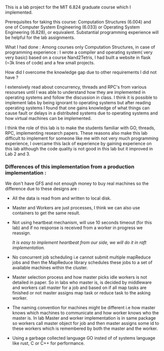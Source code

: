 This is a lab project for the MIT 6.824 graduate course which I implemented.

Prerequisites for taking this course: Computation Structures (6.004) and one of Computer System Engineering (6.033) or Operating System Engineering (6.828), or equivalent. Substantial programming experience will be helpful for the lab assignments.

What I had done : Among courses only Computation Structures, in case of programming experience : I wrote a compiler and operating system( very very basic) based on a course Nand2Tetris, I had built a website in flask (~3k lines of code) and a few small projects.

How did I overcome the knowledge gap due to other requirements I did not have ? 

I extensively read about concurrency, threads and RPC's from various resourses until I was able to understand how they are implemented in operating systems and follow the discussion in class. I think it is possible to implement labs by being ignorant to operating systems but after reading operating systems I found that one gains knowledge of what things can cause fault or delays in a distributed systems due to operating systems and how virtual machines can be implemented.

I think the role of this lab is to make the students familiar with GO, threads, RPC, implementing research papers. These reasons also make this lab difficult to implement for someone like me with not very much programming experience, I overcame this lack of experience by gaining experience on this lab although the code quality is not good in this lab but it improved in Lab 2 and 3. 

### Differences of this implementation from a production implementation :

 We don't have GFS and not enough money to buy real machines so the difference due to these designs are :
 -  All the data is read from and written to local disk.

 -  Master and Workers are just processes, I think we can also use containers to get the same result.

 - Not using heartbeat mechanism, will use 10 seconds timeout (for this lab) and if no response is received from a worker in progress we reassign.

    <i>It is easy to implement heartbeat from our side, we will do it in raft  implementation.</i>
- No concurrent job scheduling i.e cannot submit multiple mapReduce jobs and then the MapReduce library schedules these jobs to a set of available machines within the cluster.

- Master selection process and how master picks idle workers is not detailed in paper. So in labs who master is, is decided by middleware and workers call master for a job and based on if all map tasks are finished or not master assigns map task or reduce task to the asking worker. 

- The naming convention for machines might be different i.e how master knows which machines to communicate and how worker knows who the master is. In lab Master and worker implementation is in same package so workers call master object for job and then master assigns some id to these workers which is remembered by both the master and the worker.

- Using a garbage collected language GO insted of of systems language like rust, C or C++ for performance.

